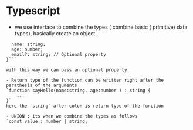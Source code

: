 # Typescript

- we use interface to combine the types ( combine basic ( primitive) data types), basically create an object.
```interface Person {
  name: string;
  age: number;
  email?: string; // Optional property
}```

with this way we can pass an optional property.

- Return type of the function can be written right after the parathesis of the arguments
`function sayHello(name:string, age:number ) : string {
    ...
}`
here the `string` after colon is return type of the function

- UNION : its when we combine the types as follows
`const value : number | string;
